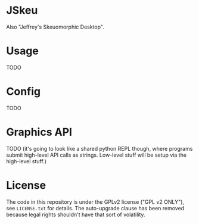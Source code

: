 
# JSkeu

Also "Jeffrey's Skeuomorphic Desktop".

# Usage

TODO

# Config

TODO

# Graphics API

TODO (it's going to look like a shared python REPL though, where
programs submit high-level API calls as strings. Low-level stuff will be
setup via the high-level stuff.)

# License

The code in this repository is under the GPLv2 license ("GPL v2 ONLY"), see `LICENSE.txt` for details.
The auto-upgrade clause has been removed because legal rights shouldn't have that sort of volatility.



